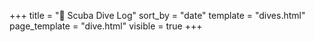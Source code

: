 +++
title = "🤿 Scuba Dive Log"
sort_by = "date"
template = "dives.html"
page_template = "dive.html"
visible = true
+++
